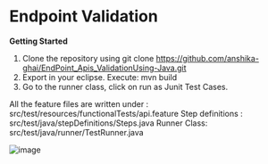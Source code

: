 # Endpoint Validation

**Getting Started**

1. Clone the repository using git clone https://github.com/anshika-ghai/EndPoint_Apis_ValidationUsing-Java.git
2. Export in your eclipse. Execute: mvn build
3. Go to the runner class, click on run as Junit Test Cases.

All the feature files are written under : src/test/resources/functionalTests/api.feature
Step definitions : src/test/java/stepDefinitions/Steps.java
Runner Class: src/test/java/runner/TestRunner.java

![image](https://user-images.githubusercontent.com/62524954/141764581-08dd1e71-4000-4941-bd2c-397591ed0db9.png)
